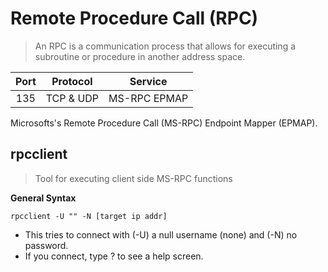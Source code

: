 # Remote Procedure Call (RPC)
>An RPC is a communication process that allows for executing a subroutine or procedure in another address space.

|    Port    |  Protocol |    Service   |
| :--------: | :-------: | -------------|
|  135       | TCP & UDP | MS-RPC EPMAP |

Microsofts's Remote Procedure Call (MS-RPC) Endpoint Mapper (EPMAP).

## rpcclient
>Tool for executing client side MS-RPC functions

**General Syntax**
```
rpcclient -U "" -N [target ip addr]
```
- This tries to connect with (-U) a null username (none) and (-N) no password.
- If you connect, type ? to see a help screen.
